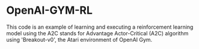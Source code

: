 # OpenAI-GYM-RL
This code is an example of learning and executing a reinforcement learning model using the A2C stands for Advantage Actor-Critical (A2C) algorithm using 'Breakout-v0', the Atari environment of OpenAI Gym.
